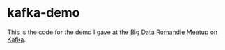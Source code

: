 # kafka-demo

This is the code for the demo I gave at the [Big Data Romandie Meetup on Kafka](http://www.meetup.com/Big-Data-Romandie/events/231182818/).
